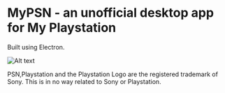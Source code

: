 # MyPSN - an unofficial desktop app for My Playstation

Built using Electron.

![Alt text](https://i.imgur.com/4aZmm4J.gif "App Gif")


PSN,Playstation and the Playstation Logo are the registered trademark of Sony.
This is in no way related to Sony or Playstation.
